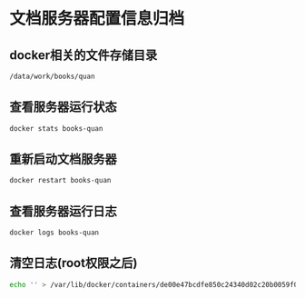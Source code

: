 # 文档服务器配置信息归档

## docker相关的文件存储目录

```bash
/data/work/books/quan
```

## 查看服务器运行状态

```bash
docker stats books-quan
```

## 重新启动文档服务器

```bash
docker restart books-quan
```

## 查看服务器运行日志

```bash
docker logs books-quan
```

## 清空日志(root权限之后)

```bash
echo '' > /var/lib/docker/containers/de00e47bcdfe850c24340d02c20b0059f0403ab9890fbfdff8dfbd94323a4ddf/de00e47bcdfe850c24340d02c20b0059f0403ab9890fbfdff8dfbd94323a4ddf-json.log
```

